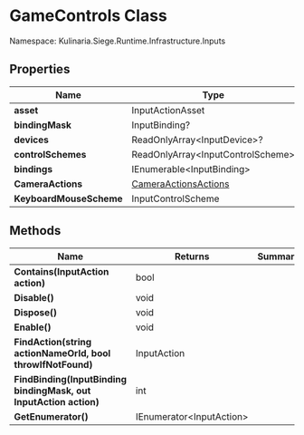 # GameControls Class

Namespace: Kulinaria.Siege.Runtime.Infrastructure.Inputs


## Properties

| Name | Type                                            | Summary |
|---|-------------------------------------------------|---|
| **asset** | InputActionAsset                                |  |
| **bindingMask** | InputBinding?                                   |  |
| **devices** | ReadOnlyArray\<InputDevice\>?                   |  |
| **controlSchemes** | ReadOnlyArray\<InputControlScheme\>             |  |
| **bindings** | IEnumerable\<InputBinding\>                     |  |
| **CameraActions** | [CameraActionsActions](CameraActionsActions.md) |  |
| **KeyboardMouseScheme** | InputControlScheme                              |  |
## Methods

| Name | Returns | Summary |
|---|---|---|
| **Contains(InputAction action)** | bool |  |
| **Disable()** | void |  |
| **Dispose()** | void |  |
| **Enable()** | void |  |
| **FindAction(string actionNameOrId, bool throwIfNotFound)** | InputAction |  |
| **FindBinding(InputBinding bindingMask, out InputAction action)** | int |  |
| **GetEnumerator()** | IEnumerator\<InputAction\> |  |
